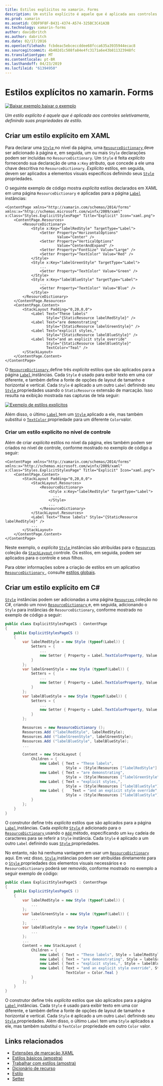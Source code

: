 ```yaml
---
title: Estilos explícitos no xamarin. Forms
description: Um estilo explícito é aquele que é aplicada aos controles seletivamente, definindo suas propriedades de estilo. Este artigo explica como consumir estilos explícitos em um aplicativo xamarin. Forms.
ms.prod: xamarin
ms.assetid: C0DF9F8F-B431-4374-A574-325BC3C41A3B
ms.technology: xamarin-forms
author: davidbritch
ms.author: dabritch
ms.date: 02/17/2016
ms.openlocfilehash: fcbdeac5ebceccddee68fcca635a3935944ecac8
ms.sourcegitcommit: 4b402d1c508fa84e4fc3171a6e43b811323948fc
ms.translationtype: MT
ms.contentlocale: pt-BR
ms.lasthandoff: 04/23/2019
ms.locfileid: "61394950"
---
```

# <a name="explicit-styles-in-xamarinforms"></a>Estilos explícitos no xamarin. Forms

[![Baixar exemplo](~/media/shared/download.png) baixar o exemplo](https://developer.xamarin.com/samples/xamarin-forms/UserInterface/Styles/BasicStyles/)

_Um estilo explícito é aquele que é aplicada aos controles seletivamente, definindo suas propriedades de estilo._

## <a name="create-an-explicit-style-in-xaml"></a>Criar um estilo explícito em XAML

Para declarar uma [ `Style` ](xref:Xamarin.Forms.Style) no nível da página, uma [ `ResourceDictionary` ](xref:Xamarin.Forms.ResourceDictionary) deve ser adicionado à página e, em seguida, um ou mais `Style` declarações podem ser incluídas no `ResourceDictionary`. Um `Style` é feita *explícito* fornecendo sua declaração de uma `x:Key` atributo, que concede a ele uma chave descritiva no `ResourceDictionary`. *Explícito* estilos, em seguida, devem ser aplicados a elementos visuais específicos definindo seus [ `Style` ](xref:Xamarin.Forms.VisualElement.Style) propriedades.

O seguinte exemplo de código mostra *explícita* estilos declarados em XAML em uma página `ResourceDictionary` e aplicadas para a página [ `Label` ](xref:Xamarin.Forms.Label) instâncias:

```xaml
<ContentPage xmlns="http://xamarin.com/schemas/2014/forms" xmlns:x="http://schemas.microsoft.com/winfx/2009/xaml" x:Class="Styles.ExplicitStylesPage" Title="Explicit" Icon="xaml.png">
    <ContentPage.Resources>
        <ResourceDictionary>
            <Style x:Key="labelRedStyle" TargetType="Label">
                <Setter Property="HorizontalOptions"
                        Value="Center" />
                <Setter Property="VerticalOptions"
                        Value="CenterAndExpand" />
                <Setter Property="FontSize" Value="Large" />
                <Setter Property="TextColor" Value="Red" />
            </Style>
            <Style x:Key="labelGreenStyle" TargetType="Label">
                ...
                <Setter Property="TextColor" Value="Green" />
            </Style>
            <Style x:Key="labelBlueStyle" TargetType="Label">
                ...
                <Setter Property="TextColor" Value="Blue" />
            </Style>
        </ResourceDictionary>
    </ContentPage.Resources>
    <ContentPage.Content>
        <StackLayout Padding="0,20,0,0">
            <Label Text="These labels"
                   Style="{StaticResource labelRedStyle}" />
            <Label Text="are demonstrating"
                   Style="{StaticResource labelGreenStyle}" />
            <Label Text="explicit styles,"
                   Style="{StaticResource labelBlueStyle}" />
            <Label Text="and an explicit style override"
                   Style="{StaticResource labelBlueStyle}"
                   TextColor="Teal" />
        </StackLayout>
    </ContentPage.Content>
</ContentPage>
```

O [ `ResourceDictionary` ](xref:Xamarin.Forms.ResourceDictionary) define três *explícita* estilos que são aplicados para a página [ `Label` ](xref:Xamarin.Forms.Label) instâncias. Cada `Style` é usado para exibir texto em uma cor diferente, e também define a fonte de opções de layout de tamanho e horizontal e vertical. Cada `Style` é aplicado a um outro `Label` definindo seu [ `Style` ](xref:Xamarin.Forms.VisualElement.Style) propriedades usando o `StaticResource` extensão de marcação. Isso resulta na exibição mostrada nas capturas de tela seguir:

[![](explicit-images/explicit-styles.png "Exemplo de estilos explícitos")](explicit-images/explicit-styles-large.png#lightbox "exemplo estilos explícitos")

Além disso, o último [ `Label` ](xref:Xamarin.Forms.Label) tem um [ `Style` ](xref:Xamarin.Forms.Style) aplicado a ele, mas também substitui o [ `TextColor` ](xref:Xamarin.Forms.Label.TextColor) propriedade para um diferente `Color`valor.

### <a name="create-an-explicit-style-at-the-control-level"></a>Criar um estilo explícito no nível de controle

Além de criar *explícita* estilos no nível da página, eles também podem ser criados no nível de controle, conforme mostrado no exemplo de código a seguir:

```xaml
<ContentPage xmlns="http://xamarin.com/schemas/2014/forms" xmlns:x="http://schemas.microsoft.com/winfx/2009/xaml" x:Class="Styles.ExplicitStylesPage" Title="Explicit" Icon="xaml.png">
    <ContentPage.Content>
        <StackLayout Padding="0,20,0,0">
            <StackLayout.Resources>
                <ResourceDictionary>
                    <Style x:Key="labelRedStyle" TargetType="Label">
                      ...
                    </Style>
                    ...
                </ResourceDictionary>
            </StackLayout.Resources>
            <Label Text="These labels" Style="{StaticResource labelRedStyle}" />
            ...
        </StackLayout>
    </ContentPage.Content>
</ContentPage>
```

Neste exemplo, o *explícita* [ `Style` ](xref:Xamarin.Forms.Style) instâncias são atribuídas para o [ `Resources` ](xref:Xamarin.Forms.VisualElement.Resources) coleção da [ `StackLayout` ](xref:Xamarin.Forms.StackLayout) controle. Os estilos, em seguida, podem ser aplicados para o controle e seus filhos.

Para obter informações sobre a criação de estilos em um aplicativo [ `ResourceDictionary` ](xref:Xamarin.Forms.ResourceDictionary), consulte [estilos globais](~/xamarin-forms/user-interface/styles/application.md).

## <a name="create-an-explicit-style-in-c35"></a>Criar um estilo explícito em C&#35;

[`Style`](xref:Xamarin.Forms.Style) instâncias podem ser adicionadas a uma página [ `Resources` ](xref:Xamarin.Forms.VisualElement.Resources) coleção no C#, criando um novo [ `ResourceDictionary` ](xref:Xamarin.Forms.ResourceDictionary)e, em seguida, adicionando o `Style` para instâncias de `ResourceDictionary`, conforme mostrado no exemplo de código a seguir:

```csharp
public class ExplicitStylesPageCS : ContentPage
{
    public ExplicitStylesPageCS ()
    {
        var labelRedStyle = new Style (typeof(Label)) {
            Setters = {
                ...
                new Setter { Property = Label.TextColorProperty, Value = Color.Red    }
            }
        };
        var labelGreenStyle = new Style (typeof(Label)) {
            Setters = {
                ...
                new Setter { Property = Label.TextColorProperty, Value = Color.Green }
            }
        };
        var labelBlueStyle = new Style (typeof(Label)) {
            Setters = {
                ...
                new Setter { Property = Label.TextColorProperty, Value = Color.Blue }
            }
        };

        Resources = new ResourceDictionary ();
        Resources.Add ("labelRedStyle", labelRedStyle);
        Resources.Add ("labelGreenStyle", labelGreenStyle);
        Resources.Add ("labelBlueStyle", labelBlueStyle);
        ...

        Content = new StackLayout {
            Children = {
                new Label { Text = "These labels",
                            Style = (Style)Resources ["labelRedStyle"] },
                new Label { Text = "are demonstrating",
                            Style = (Style)Resources ["labelGreenStyle"] },
                new Label { Text = "explicit styles,",
                            Style = (Style)Resources ["labelBlueStyle"] },
                new Label {    Text = "and an explicit style override",
                            Style = (Style)Resources ["labelBlueStyle"], TextColor = Color.Teal }
            }
        };
    }
}
```

O construtor define três *explícita* estilos que são aplicados para a página [ `Label` ](xref:Xamarin.Forms.Label) instâncias. Cada *explícita* [ `Style` ](xref:Xamarin.Forms.Style) é adicionado para o [ `ResourceDictionary` ](xref:Xamarin.Forms.ResourceDictionary) usando o [ `Add` ](xref:Xamarin.Forms.ResourceDictionary.Add(System.String,System.Object)) método, especificando um `key` cadeia de caracteres para se referir a `Style` instância. Cada `Style` é aplicado a um outro `Label` definindo suas [ `Style` ](xref:Xamarin.Forms.VisualElement.Style) propriedades.

No entanto, não há nenhuma vantagem em usar um [ `ResourceDictionary` ](xref:Xamarin.Forms.ResourceDictionary) aqui. Em vez disso, [ `Style` ](xref:Xamarin.Forms.Style) instâncias podem ser atribuídas diretamente para o [ `Style` ](xref:Xamarin.Forms.VisualElement.Style) propriedades dos elementos visuais necessários e o `ResourceDictionary` poderá ser removido, conforme mostrado no exemplo a seguir exemplo de código:

```csharp
public class ExplicitStylesPageCS : ContentPage
{
    public ExplicitStylesPageCS ()
    {
        var labelRedStyle = new Style (typeof(Label)) {
            ...
        };
        var labelGreenStyle = new Style (typeof(Label)) {
            ...
        };
        var labelBlueStyle = new Style (typeof(Label)) {
            ...
        };
        ...
        Content = new StackLayout {
            Children = {
                new Label { Text = "These labels", Style = labelRedStyle },
                new Label { Text = "are demonstrating", Style = labelGreenStyle },
                new Label { Text = "explicit styles,", Style = labelBlueStyle },
                new Label { Text = "and an explicit style override", Style = labelBlueStyle,
                            TextColor = Color.Teal }
            }
        };
    }
}
```

O construtor define três *explícita* estilos que são aplicados para a página [ `Label` ](xref:Xamarin.Forms.Label) instâncias. Cada `Style` é usado para exibir texto em uma cor diferente, e também define a fonte de opções de layout de tamanho e horizontal e vertical. Cada `Style` é aplicado a um outro `Label` definindo seu [ `Style` ](xref:Xamarin.Forms.VisualElement.Style) propriedades. Além disso, o último `Label` tem uma `Style` aplicados a ele, mas também substitui o `TextColor` propriedade em outro `Color` valor.

## <a name="related-links"></a>Links relacionados

- [Extensões de marcação XAML](~/xamarin-forms/xaml/xaml-basics/xaml-markup-extensions.md)
- [Estilos básicos (amostra)](https://developer.xamarin.com/samples/xamarin-forms/UserInterface/Styles/BasicStyles/)
- [Trabalhar com estilos (amostra)](https://developer.xamarin.com/samples/xamarin-forms/WorkingWithStyles/)
- [Dicionário de recurso](xref:Xamarin.Forms.ResourceDictionary)
- [Estilo](xref:Xamarin.Forms.Style)
- [Setter](xref:Xamarin.Forms.Setter)
